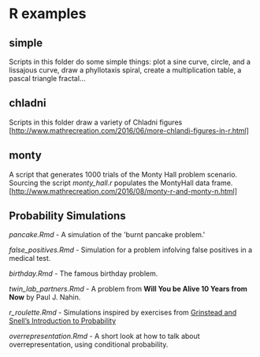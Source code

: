 # R examples
## simple
Scripts in this folder do some simple things: plot a sine curve, circle, and a lissajous curve, draw a phyllotaxis spiral, create a multiplication table, a pascal triangle fractal... 

## chladni
Scripts in this folder draw a variety of Chladni figures
[http://www.mathrecreation.com/2016/06/more-chlandi-figures-in-r.html]


## monty
A script that generates 1000 trials of the Monty Hall problem scenario. Sourcing the script *monty_hall.r* populates the MontyHall data frame. [http://www.mathrecreation.com/2016/08/monty-r-and-monty-n.html]


## Probability Simulations
*pancake.Rmd* - A simulation of the 'burnt pancake problem.'

*false_positives.Rmd* - Simulation for a problem infolving false positives in a medical test.

*birthday.Rmd* - The famous birthday problem.

*twin_lab_partners.Rmd* - A problem from  **Will You be Alive 10 Years from Now** by Paul J. Nahin. 

*r_roulette.Rmd* - Simulations inspired by exercises from [Grinstead and Snell’s Introduction to Probability](https://math.dartmouth.edu/~prob/prob/prob.pdf)

*overrepresentation.Rmd* - A short look at how to talk about overrepresentation, using conditional probability.
